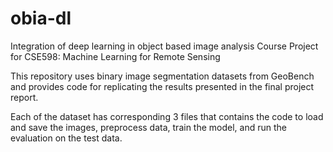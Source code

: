 # obia-dl
Integration of deep learning in object based image analysis
Course Project for CSE598: Machine Learning for Remote Sensing

This repository uses binary image segmentation datasets from GeoBench and provides code for replicating the results presented in the final project report. 

Each of the dataset has corresponding 3 files that contains the code to load and save the images, preprocess data, train the model, and run the evaluation on the test data.
